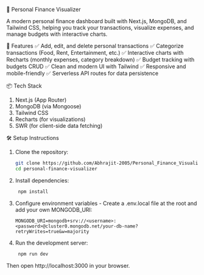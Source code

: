🧮 Personal Finance Visualizer

A modern personal finance dashboard built with Next.js, MongoDB, and Tailwind CSS, helping you track your transactions, visualize expenses, and manage budgets with interactive charts.

🚀 Features
✅ Add, edit, and delete personal transactions
✅ Categorize transactions (Food, Rent, Entertainment, etc.)
✅ Interactive charts with Recharts (monthly expenses, category breakdown)
✅ Budget tracking with budgets CRUD
✅ Clean and modern UI with Tailwind
✅ Responsive and mobile-friendly
✅ Serverless API routes for data persistence

📦 Tech Stack
1. Next.js (App Router)
2. MongoDB (via Mongoose)
3. Tailwind CSS
4. Recharts (for visualizations)
5. SWR (for client-side data fetching)

🛠️ Setup Instructions
1. Clone the repository:
    ```bash
    git clone https://github.com/Abhrajit-2005/Personal_Finance_Visualiser.git
    cd personal-finance-visualizer

2. Install dependencies:
   ```bash
    npm install

3. Configure environment variables - Create a .env.local file at the root and add your own MONGODB_URI:
    ```env
    MONGODB_URI=mongodb+srv://<username>:<password>@cluster0.mongodb.net/your-db-name?retryWrites=true&w=majority

4. Run the development server:
   ```bash
    npm run dev

Then open http://localhost:3000 in your browser.
